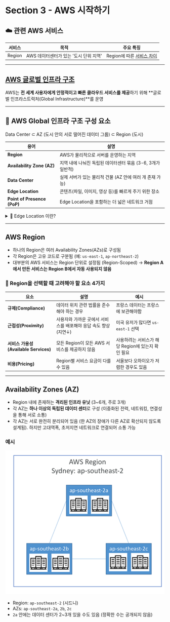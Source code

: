 # Section 3 - AWS 시작하기

## ☁️ 관련 AWS 서비스

| 서비스     | 목적                         | 주요 특징 |
|------------|------------------------------|-----------|
| Region        | AWS 데이터센터가 있는 '도시 단위 지역'       | Region에 따른 [서비스 차이](https://aws.amazon.com/ko/about-aws/global-infrastructure/regional-product-services/) |

---

## [AWS 글로벌 인프라 구조](https://aws.amazon.com/ko/about-aws/global-infrastructure/regions_az/)

AWS는 **전 세계 사용자에게 안정적이고 빠른 클라우드 서비스를 제공**하기 위해 **글로벌 인프라스트럭처(Global Infrastructure)**를 운영

---

## 🌟 AWS Global 인프라 구조 구성 요소
Data Center ⊂ AZ (도시 안의 서로 떨어진 데이터 그룹) ⊂ Region (도시)

| 용어               | 설명 |
|--------------------|------|
| **Region**         | AWS가 물리적으로 서버를 운영하는 지역 |
| **Availability Zone (AZ)** | 지역 내에 나눠진 독립된 데이터센터 묶음 (3-6, 3개가 일반적) |
| **Data Center**    | 실제 서버가 있는 물리적 건물 (AZ 안에 여러 개 존재 가능) |
| **Edge Location**  | 콘텐츠(파일, 이미지, 영상 등)를 빠르게 주기 위한 장소 |
| **Point of Presence (PoP)** | Edge Location을 포함하는 더 넓은 네트워크 거점 |

<details>
<summary> 🌟 Edge Location 이란?</summary>

<br>

### 상황

> 피자 가게 본점: 미국

> 프랜차이즈 매장 = **Edge Location**: 한국

- Edge Location이 없을 경우
    사용자가 한국에서 피자 주문 → 미국 본사에서 피자 만들어서 비행기로 배송: 오래 걸림

- Edge Location이 있는 경우
    사용자가 한국에서 피자 주문 → 서울 매장(Edge Location)에 **미리 만들어둔 피자(캐시된 콘텐츠)** 에서 바로 배송: 빠르게 도착

### 적용

| 예시            | AWS 개념                     |
|---------------------|------------------------------|
| 미국 본사        | 미국 Region (원래 콘텐츠 서버)   |
| 서울 프랜차이즈 매장 | Edge Location (캐시 서버)     |
| 피자                | 콘텐츠 (이미지, 영상, CSS 등) |
| 배달                | 사용자에게 전송(CDN)               |

**CloudFront**는 대표적인 AWS CDN(콘텐츠 전송 네트워크) 서비스

</details>

---

## AWS Region

- 하나의 Region은 여러 Availability Zones(AZs)로 구성됨
- 각 Region은 고유 코드로 구분됨 (예: `us-east-1`, `ap-northeast-2`)
- 대부분의 AWS 서비스는 Region 단위로 설정됨 (Region-Scoped)
  → **Region A에서 만든 서비스는 Region B에서 자동 사용되지 않음**

### 🌟 Region을 선택할 때 고려해야 할 요소 4가지

| 요소 | 설명 | 예시 |
|------|------|------|
| **규제(Compliance)** | 데이터 위치 관련 법률을 준수해야 하는 경우 | 프랑스 데이터는 프랑스에 보관해야함 |
| **근접성(Proximity)** | 사용자와 가까운 곳에서 서비스를 배포해야 응답 속도 향상 (지연↓) | 미국 유저가 많다면 `us-east-1` 선택 |
| **서비스 가용성(Available Services)** | 모든 Region이 모든 AWS 서비스를 제공하지 않음 | 사용하려는 서비스가 해당 Region에 있는지 확인 필요 |
| **비용(Pricing)** | Region별 서비스 요금이 다를 수 있음 | 서울보다 오하이오가 저렴한 경우도 있음 |

---

## Availability Zones (AZ)

- Region 내에 존재하는 **격리된 인프라 유닛** (3~6개, 주로 3개)
- 각 AZ는 **하나 이상의 독립된 데이터 센터**로 구성 (이중화된 전력, 네트워킹, 연결성을 통해 서로 소통)
- 각 AZ는 서로 완전히 분리되어 있음 (한 AZ의 장애가 다른 AZ로 확산되지 않도록 설계됨). 하지만 고대역폭, 초저지연 네트워크로 연결되어 소통 가능

### 예시
![AZ 예시](docs/section3/img/aws_region_ex.jpeg)
- Region: `ap-southeast-2` (시드니)
- AZs: `ap-southeast-2a`, `2b`, `2c`
- `2a` 안에는 데이터 센터가 2~3개 있을 수도 있음 (정확한 수는 공개되지 않음)
